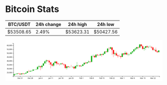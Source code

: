 # Bitcoin Stats

BTC/USDT|24h change|24h high|24h low|
|---|---|---|---|
|$53508.65|2.49%|$53623.31|$50427.56|

<img src="./chart.svg">
